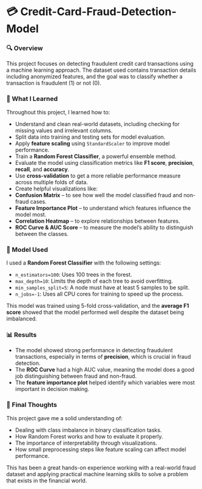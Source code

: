 # 💳 Credit-Card-Fraud-Detection-Model



### 🔍 Overview

This project focuses on detecting fraudulent credit card transactions using a machine learning approach. The dataset used contains transaction details including anonymized features, and the goal was to classify whether a transaction is fraudulent (1) or not (0).

### 🧠 What I Learned

Throughout this project, I learned how to:

- Understand and clean real-world datasets, including checking for missing values and irrelevant columns.
- Split data into training and testing sets for model evaluation.
- Apply **feature scaling** using `StandardScaler` to improve model performance.
- Train a **Random Forest Classifier**, a powerful ensemble method.
- Evaluate the model using classification metrics like **F1 score**, **precision**, **recall**, and **accuracy**.
- Use **cross-validation** to get a more reliable performance measure across multiple folds of data.
- Create helpful visualizations like:
- **Confusion Matrix** – to see how well the model classified fraud and non-fraud cases.
- **Feature Importance Plot** – to understand which features influence the model most.
- **Correlation Heatmap** – to explore relationships between features.
- **ROC Curve & AUC Score** – to measure the model’s ability to distinguish between the classes.

### 🤖 Model Used

I used a **Random Forest Classifier** with the following settings:

- `n_estimators=100`: Uses 100 trees in the forest.
- `max_depth=10`: Limits the depth of each tree to avoid overfitting.
- `min_samples_split=5`: A node must have at least 5 samples to be split.
- `n_jobs=-1`: Uses all CPU cores for training to speed up the process.

This model was trained using 5-fold cross-validation, and the **average F1 score** showed that the model performed well despite the dataset being imbalanced.

### 📊 Results

- The model showed strong performance in detecting fraudulent transactions, especially in terms of **precision**, which is crucial in fraud detection.
- The **ROC Curve** had a high AUC value, meaning the model does a good job distinguishing between fraud and non-fraud.
- The **feature importance plot** helped identify which variables were most important in decision making.

### 🧾 Final Thoughts

This project gave me a solid understanding of:

- Dealing with class imbalance in binary classification tasks.
- How Random Forest works and how to evaluate it properly.
- The importance of interpretability through visualizations.
- How small preprocessing steps like feature scaling can affect model performance.

This has been a great hands-on experience working with a real-world fraud dataset and applying practical machine learning skills to solve a problem that exists in the financial world.
